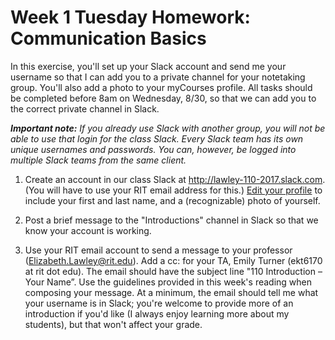 # Week 1 Tuesday Homework: Communication Basics

In this exercise, you'll set up your Slack account and send me your username so that I can add you to a private channel for your notetaking group.  You'll also add a photo to your myCourses profile. All tasks should be completed before 8am on Wednesday, 8/30, so that we can add you to the correct private channel in Slack. 

***Important note:*** *If you already use Slack with another group, you will not be able to use that login for the class Slack. Every Slack team has its own unique usernames and passwords. You can, however, be logged into multiple Slack teams from the same client.*

1. Create an account in our class Slack at http://lawley-110-2017.slack.com. (You will have to use your RIT email address for this.) [Edit your profile](https://get.slack.help/hc/en-us/articles/204092246-Edit-your-profile) to include your first and last name, and a (recognizable) photo of yourself. 

2. Post a brief message to the "Introductions" channel in Slack so that we know your account is working. 

3. Use your RIT email account to send a message to your professor (Elizabeth.Lawley@rit.edu). Add a cc: for your TA, Emily Turner (ekt6170 at rit dot edu). The email should have the subject line "110 Introduction – Your Name”. Use the guidelines provided in this week's reading when composing your message. At a minimum, the email should tell me what your username is in Slack; you're welcome to provide more of an introduction if you'd like (I always enjoy learning more about my students), but that won't affect your grade. 

